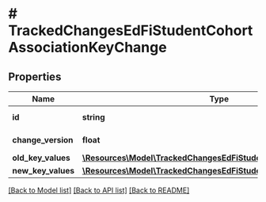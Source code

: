 # # TrackedChangesEdFiStudentCohortAssociationKeyChange

## Properties

Name | Type | Description | Notes
------------ | ------------- | ------------- | -------------
**id** | **string** | Resource identifier | [optional]
**change_version** | **float** | Change version | [optional]
**old_key_values** | [**\Resources\Model\TrackedChangesEdFiStudentCohortAssociationKey**](TrackedChangesEdFiStudentCohortAssociationKey.md) |  | [optional]
**new_key_values** | [**\Resources\Model\TrackedChangesEdFiStudentCohortAssociationKey**](TrackedChangesEdFiStudentCohortAssociationKey.md) |  | [optional]

[[Back to Model list]](../../README.md#models) [[Back to API list]](../../README.md#endpoints) [[Back to README]](../../README.md)
